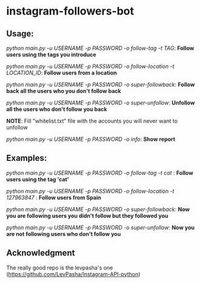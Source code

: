 # instagram-followers-bot


## Usage: 

*python main.py -u USERNAME -p PASSWORD -o follow-tag -t TAG*: **Follow users using the tags you introduce**

*python main.py -u USERNAME -p PASSWORD -o follow-location -t LOCATION_ID*: **Follow users from a location**

*python main.py -u USERNAME -p PASSWORD -o super-followback*: **Follow back all the users who you don't follow back**

*python main.py -u USERNAME -p PASSWORD -o super-unfollow*: **Unfollow all the users who don't follow you back**

**NOTE**: Fill "whitelist.txt" file with the accounts you will never want to unfollow

*python main.py -u USERNAME -p PASSWORD -o info*: **Show report**



## Examples:

*python main.py -u USERNAME -p PASSWORD -o follow-tag -t cat* : **Follow users using the tag 'cat'** 

*python main.py -u USERNAME -p PASSWORD -o follow-location -t 127963847* : **Follow users from Spain** 

*python main.py -u USERNAME -p PASSWORD -o super-followback*: **Now you are following users you didn't follow but they followed you**

*python main.py -u USERNAME -p PASSWORD -o super-unfollow*: **Now you are not following users who don't follow you**




## Acknowledgment

The really good repo is the levpasha's one (https://github.com/LevPasha/Instagram-API-python) 
